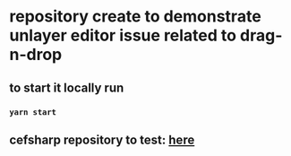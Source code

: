# repository create to demonstrate unlayer editor issue related to drag-n-drop

## to start it locally run

### `yarn start`

## cefsharp repository to test: [here](https://github.com/cefsharp/CefSharp.MinimalExample)

[comment]: <> (## screencast with reproduced bug: [here]&#40;&#41;)


